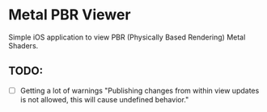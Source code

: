 # Metal PBR Viewer

Simple iOS application to view PBR (Physically Based Rendering) Metal Shaders.

## TODO:

- [ ] Getting a lot of warnings "Publishing changes from within view updates is not allowed, this will cause undefined behavior."
